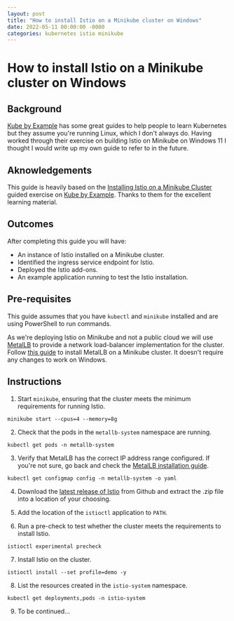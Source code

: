 ```yaml
---
layout: post
title: "How to install Istio on a Minikube cluster on Windows"
date: 2022-05-11 00:00:00 -0000
categories: kubernetes istio minikube
---
```


# How to install Istio on a Minikube cluster on Windows

## Background
[Kube by Example](kubebyexample.com) has some great guides to help people to learn Kubernetes but they assume you're running Linux, which I don't always do. Having worked through their exercise on building Istio on Minikube on Windows 11 I thought I would write up my own guide to refer to in the future.

## Aknowledgements
This guide is heavily based on the [Installing Istio on a Minikube Cluster](https://kubebyexample.com/en/learning-paths/istio/install) guided exercise on [Kube by Example](kubebyexample.com). Thanks to them for the excellent learning material.

## Outcomes
After completing this guide you will have:
- An instance of Istio installed on a Minikube cluster.
- Identified the ingress service endpoint for Istio.
- Deployed the Istio add-ons.
- An example application running to test the Istio installation.

## Pre-requisites
This guide assumes that you have `kubectl` and `minikube` installed and are using PowerShell to run commands.

As we're deploying Istio on Minikube and not a public cloud we will use [MetalLB](https://metallb.universe.tf/) to provide a network load-balancer implementation for the cluster. Follow [this guide](https://tonejito.github.io/kbe/topics/metallb/install/) to install MetalLB on a Minikube cluster. It doesn't require any changes to work on Windows.

## Instructions
1. Start `minikube`, ensuring that the cluster meets the minimum requirements for running Istio.
```
minikube start --cpus=4 --memory=8g
```

2. Check that the pods in the `metallb-system` namespace are running.
```
kubectl get pods -n metallb-system
```

3. Verify that MetalLB has the correct IP address range configured. If you're not sure, go back and check the [MetalLB installation guide]((https://tonejito.github.io/kbe/topics/metallb/install/)). 
```
kubectl get configmap config -n metallb-system -o yaml
```

4. Download the [latest release of Istio](https://github.com/istio/istio/releases/) from Github and extract the .zip file into a location of your choosing.

5. Add the location of the `istioctl` application to `PATH`.

6. Run a pre-check to test whether the cluster meets the requirements to install Istio.
```
istioctl experimental precheck
```

7. Install Istio on the cluster.
```
istioctl install --set profile=demo -y
```

8. List the resources created in the `istio-system` namespace.
```
kubectl get deployments,pods -n istio-system
```

9. To be continued...
